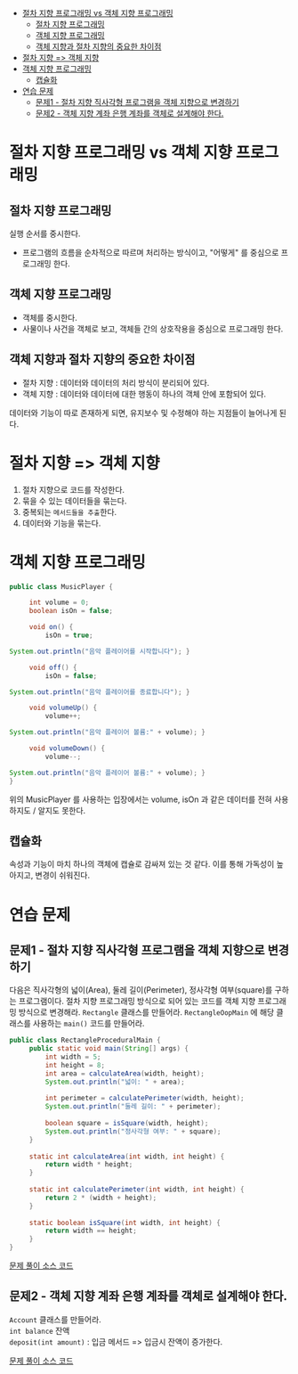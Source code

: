 - [절차 지향 프로그래밍 vs 객체 지향 프로그래밍](#절차-지향-프로그래밍-vs-객체-지향-프로그래밍)
    * [절차 지향 프로그래밍](#절차-지향-프로그래밍)
    * [객체 지향 프로그래밍](#객체-지향-프로그래밍)
    * [객체 지향과 절차 지향의 중요한 차이점](#객체-지향과-절차-지향의-중요한-차이점)
- [절차 지향 => 객체 지향](#절차-지향---객체-지향)
- [객체 지향 프로그래밍](#객체-지향-프로그래밍-1)
    * [캡슐화](#캡슐화)
- [연습 문제](#연습-문제)
    * [문제1 - 절차 지향 직사각형 프로그램을 객체 지향으로 변경하기](#문제1---절차-지향-직사각형-프로그램을-객체-지향으로-변경하기)
    * [문제2 - 객체 지향 계좌 은행 계좌를 객체로 설계해야 한다.](#문제2---객체-지향-계좌-은행-계좌를-객체로-설계해야-한다)

# 절차 지향 프로그래밍 vs 객체 지향 프로그래밍

## 절차 지향 프로그래밍
실행 순서를 중시한다.
- 프로그램의 흐름을 순차적으로 따르며 처리하는 방식이고, "어떻게" 를 중심으로 프로그래밍 한다.

## 객체 지향 프로그래밍
- 객체를 중시한다.
- 사물이나 사건을 객체로 보고, 객체들 간의 상호작용을 중심으로 프로그래밍 한다.

## 객체 지향과 절차 지향의 중요한 차이점
- 절차 지향 : 데이터와 데이터의 처리 방식이 분리되어 있다.
- 객체 지향 : 데이터와 데이터에 대한 행동이 하나의 객체 안에 포함되어 있다.

데이터와 기능이 따로 존재하게 되면, 유지보수 및 수정해야 하는 지점들이 늘어나게 된다.

# 절차 지향 => 객체 지향
1. 절차 지향으로 코드를 작성한다.
2. 묶을 수 있는 데이터들을 묶는다.
3. 중복되는 `메서드들을 추출`한다.
4. 데이터와 기능을 묶는다.
# 객체 지향 프로그래밍
```java
public class MusicPlayer {

     int volume = 0;
     boolean isOn = false;

     void on() {
         isOn = true;

System.out.println("음악 플레이어를 시작합니다"); }

     void off() {
         isOn = false;

System.out.println("음악 플레이어를 종료합니다"); }

     void volumeUp() {
         volume++;

System.out.println("음악 플레이어 볼륨:" + volume); }

     void volumeDown() {
         volume--;

System.out.println("음악 플레이어 볼륨:" + volume); }
}
```

위의 MusicPlayer 를 사용하는 입장에서는 volume, isOn 과 같은 데이터를 전혀 사용하지도 / 알지도 못한다.

## 캡슐화
속성과 기능이 마치 하나의 객체에 캡슐로 감싸져 있는 것 같다.
이를 통해 가독성이 높아지고, 변경이 쉬워진다.

# 연습 문제
## 문제1 - 절차 지향 직사각형 프로그램을 객체 지향으로 변경하기
다음은 직사각형의 넓이(Area), 둘레 길이(Perimeter), 정사각형 여부(square)를 구하는 프로그램이다.
절차 지향 프로그래밍 방식으로 되어 있는 코드를 객체 지향 프로그래밍 방식으로 변경해라. `Rectangle` 클래스를 만들어라.
`RectangleOopMain` 에 해당 클래스를 사용하는 `main()` 코드를 만들어라.

```java
public class RectangleProceduralMain {
     public static void main(String[] args) {
         int width = 5;
         int height = 8;
         int area = calculateArea(width, height);
         System.out.println("넓이: " + area);
         
         int perimeter = calculatePerimeter(width, height); 
         System.out.println("둘레 길이: " + perimeter);
         
         boolean square = isSquare(width, height);
         System.out.println("정사각형 여부: " + square); 
     }
     
     static int calculateArea(int width, int height) {
         return width * height;
     }
     
     static int calculatePerimeter(int width, int height) {
         return 2 * (width + height);
     }
     
     static boolean isSquare(int width, int height) {
         return width == height;
     } 
}
```

[문제 풀이 소스 코드](https://github.com/Jin409/java-basic/blob/main/src/oop/Rectangle.java)


## 문제2 - 객체 지향 계좌 은행 계좌를 객체로 설계해야 한다.
`Account` 클래스를 만들어라. <br>
`int balance` 잔액<br>
`deposit(int amount)` : 입금 메서드 => 입금시 잔액이 증가한다.

[문제 풀이 소스 코드](https://github.com/Jin409/java-basic/blob/main/src/oop/Account.java)